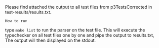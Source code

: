 Please find attached the output to all test files from p3TestsCorrected in test-results/results.txt.

`How to run`

type `make list` to run the parser on the test file.
This will execute the typechecker on all test files one by one and pipe the output to results.txt,
The output will then displayed on the stdout.


